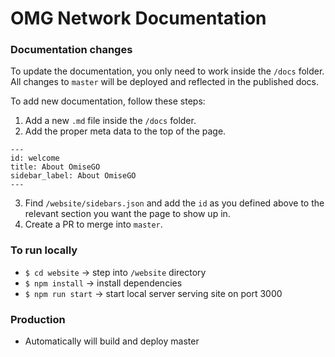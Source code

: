 # OMG Network Documentation

### Documentation changes
To update the documentation, you only need to work inside the `/docs` folder. All changes to `master` will be deployed and reflected in the published docs.

To add new documentation, follow these steps:
1. Add a new `.md` file inside the `/docs` folder.
2. Add the proper meta data to the top of the page.
  ```
  ---
  id: welcome
  title: About OmiseGO
  sidebar_label: About OmiseGO
  ---
  ```
3. Find `/website/sidebars.json` and add the `id` as you defined above to the relevant section you want the page to show up in.
4. Create a PR to merge into `master`.

### To run locally
- `$ cd website` -> step into `/website` directory
- `$ npm install` -> install dependencies
- `$ npm run start` -> start local server serving site on port 3000

### Production
- Automatically will build and deploy master

